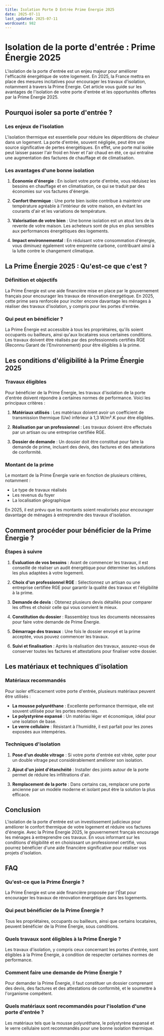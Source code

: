 ```yaml
---
title: Isolation Porte D Entrée Prime Énergie 2025
date: 2025-07-11
last_updated: 2025-07-11
wordcount: 982
---
```


# Isolation de la porte d'entrée : Prime Énergie 2025

L'isolation de la porte d'entrée est un enjeu majeur pour améliorer l'efficacité énergétique de votre logement. En 2025, la France mettra en place des mesures incitatives pour encourager les travaux d'isolation, notamment à travers la Prime Énergie. Cet article vous guide sur les avantages de l'isolation de votre porte d'entrée et les opportunités offertes par la Prime Énergie 2025.

## Pourquoi isoler sa porte d'entrée ?

### Les enjeux de l'isolation

L'isolation thermique est essentielle pour réduire les déperditions de chaleur dans un logement. La porte d'entrée, souvent négligée, peut être une source significative de pertes énergétiques. En effet, une porte mal isolée peut laisser passer l'air froid en hiver et l'air chaud en été, ce qui entraîne une augmentation des factures de chauffage et de climatisation.

### Les avantages d'une bonne isolation

1. **Économie d'énergie** : En isolant votre porte d'entrée, vous réduisez les besoins en chauffage et en climatisation, ce qui se traduit par des économies sur vos factures d'énergie.
   
2. **Confort thermique** : Une porte bien isolée contribue à maintenir une température agréable à l'intérieur de votre maison, en évitant les courants d'air et les variations de température.

3. **Valorisation de votre bien** : Une bonne isolation est un atout lors de la revente de votre maison. Les acheteurs sont de plus en plus sensibles aux performances énergétiques des logements.

4. **Impact environnemental** : En réduisant votre consommation d'énergie, vous diminuez également votre empreinte carbone, contribuant ainsi à la lutte contre le changement climatique.

## La Prime Énergie 2025 : Qu'est-ce que c'est ?

### Définition et objectifs

La Prime Énergie est une aide financière mise en place par le gouvernement français pour encourager les travaux de rénovation énergétique. En 2025, cette prime sera renforcée pour inciter encore davantage les ménages à réaliser des travaux d'isolation, y compris pour les portes d'entrée.

### Qui peut en bénéficier ?

La Prime Énergie est accessible à tous les propriétaires, qu'ils soient occupants ou bailleurs, ainsi qu'aux locataires sous certaines conditions. Les travaux doivent être réalisés par des professionnels certifiés RGE (Reconnu Garant de l'Environnement) pour être éligibles à la prime.

## Les conditions d'éligibilité à la Prime Énergie 2025

### Travaux éligibles

Pour bénéficier de la Prime Énergie, les travaux d'isolation de la porte d'entrée doivent répondre à certaines normes de performance. Voici les principaux critères :

1. **Matériaux utilisés** : Les matériaux doivent avoir un coefficient de transmission thermique (Uw) inférieur à 1,3 W/m².K pour être éligibles.

2. **Réalisation par un professionnel** : Les travaux doivent être effectués par un artisan ou une entreprise certifiée RGE.

3. **Dossier de demande** : Un dossier doit être constitué pour faire la demande de prime, incluant des devis, des factures et des attestations de conformité.

### Montant de la prime

Le montant de la Prime Énergie varie en fonction de plusieurs critères, notamment :

- Le type de travaux réalisés
- Les revenus du foyer
- La localisation géographique

En 2025, il est prévu que les montants soient revalorisés pour encourager davantage de ménages à entreprendre des travaux d'isolation.

## Comment procéder pour bénéficier de la Prime Énergie ?

### Étapes à suivre

1. **Évaluation de vos besoins** : Avant de commencer les travaux, il est conseillé de réaliser un audit énergétique pour déterminer les solutions les plus adaptées à votre logement.

2. **Choix d'un professionnel RGE** : Sélectionnez un artisan ou une entreprise certifiée RGE pour garantir la qualité des travaux et l'éligibilité à la prime.

3. **Demande de devis** : Obtenez plusieurs devis détaillés pour comparer les offres et choisir celle qui vous convient le mieux.

4. **Constitution du dossier** : Rassemblez tous les documents nécessaires pour faire votre demande de Prime Énergie.

5. **Démarrage des travaux** : Une fois le dossier envoyé et la prime acceptée, vous pouvez commencer les travaux.

6. **Suivi et finalisation** : Après la réalisation des travaux, assurez-vous de conserver toutes les factures et attestations pour finaliser votre dossier.

## Les matériaux et techniques d'isolation

### Matériaux recommandés

Pour isoler efficacement votre porte d'entrée, plusieurs matériaux peuvent être utilisés :

- **La mousse polyuréthane** : Excellente performance thermique, elle est souvent utilisée pour les portes modernes.
- **Le polystyrène expansé** : Un matériau léger et économique, idéal pour une isolation de base.
- **Le verre cellulaire** : Résistant à l'humidité, il est parfait pour les zones exposées aux intempéries.

### Techniques d'isolation

1. **Pose d'un double vitrage** : Si votre porte d'entrée est vitrée, opter pour un double vitrage peut considérablement améliorer son isolation.

2. **Ajout d'un joint d'étanchéité** : Installer des joints autour de la porte permet de réduire les infiltrations d'air.

3. **Remplacement de la porte** : Dans certains cas, remplacer une porte ancienne par un modèle moderne et isolant peut être la solution la plus efficace.

## Conclusion

L'isolation de la porte d'entrée est un investissement judicieux pour améliorer le confort thermique de votre logement et réduire vos factures d'énergie. Avec la Prime Énergie 2025, le gouvernement français encourage les ménages à entreprendre ces travaux. En vous informant sur les conditions d'éligibilité et en choisissant un professionnel certifié, vous pourrez bénéficier d'une aide financière significative pour réaliser vos projets d'isolation.

## FAQ

### Qu'est-ce que la Prime Énergie ?

La Prime Énergie est une aide financière proposée par l'État pour encourager les travaux de rénovation énergétique dans les logements.

### Qui peut bénéficier de la Prime Énergie ?

Tous les propriétaires, occupants ou bailleurs, ainsi que certains locataires, peuvent bénéficier de la Prime Énergie, sous conditions.

### Quels travaux sont éligibles à la Prime Énergie ?

Les travaux d'isolation, y compris ceux concernant les portes d'entrée, sont éligibles à la Prime Énergie, à condition de respecter certaines normes de performance.

### Comment faire une demande de Prime Énergie ?

Pour demander la Prime Énergie, il faut constituer un dossier comprenant des devis, des factures et des attestations de conformité, et le soumettre à l'organisme compétent.

### Quels matériaux sont recommandés pour l'isolation d'une porte d'entrée ?

Les matériaux tels que la mousse polyuréthane, le polystyrène expansé et le verre cellulaire sont recommandés pour une bonne isolation thermique.